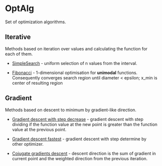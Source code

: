 # OptAlg
Set of optimization algorithms.

## Iterative
Methods based on iteration over values and calculating the function for each of them.

- [SimpleSearch](https://github.com/ShkalikovOleh/OptAlg/blob/master/optalg/iterative/simple_search.py) - uniform selection of n values from the interval.

- [Fibonacci](https://github.com/ShkalikovOleh/OptAlg/blob/master/optalg/iterative/advanced.py#L4) - 1-dimensional optimisation for **unimodal** functions. Consequently converges search region until diameter < epsilon; x_min is center of resulting region

## Gradient
Methods based on descent to minimum by gradient-like direction.

- [Gradient descent with step decrease](https://github.com/ShkalikovOleh/OptAlg/blob/master/optalg/gradient/gd_step_decrease.py) - gradient descent with step dividing if the function value at the new point is greater than the function value at the previous point.

- [Gradient descent fastest](https://github.com/ShkalikovOleh/OptAlg/blob/master/optalg/gradient/gd_fastest.py) - gradient descent with step determine by other optimizer.

- [Cojugate gradients descent](https://github.com/ShkalikovOleh/OptAlg/blob/master/optalg/gradient/gd_conjugate.py) - descent direction is the sum of gradient in current point and the weighted direction from the previous iteration.
